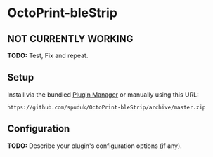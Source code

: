 # OctoPrint-bleStrip

## NOT CURRENTLY WORKING ##

**TODO:** Test, Fix and repeat.

## Setup

Install via the bundled [Plugin Manager](https://github.com/foosel/OctoPrint/wiki/Plugin:-Plugin-Manager)
or manually using this URL:

    https://github.com/spuduk/OctoPrint-bleStrip/archive/master.zip

## Configuration

**TODO:** Describe your plugin's configuration options (if any).
